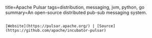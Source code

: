 title=Apache Pulsar
tags=distribution, messaging, jvm, python, go
summary=An open-source distributed pub-sub messaging system.
~~~~~~

[Website](https://pulsar.apache.org/) | [Source](https://github.com/apache/incubator-pulsar)


